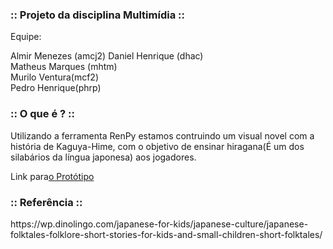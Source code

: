 <h3>:: Projeto da disciplina Multimídia :: </h3>
 
 Equipe: <p> Almir Menezes (amcj2)
         Daniel Henrique (dhac) <br>
         Matheus Marques (mhtm) <br>
         Murilo Ventura(mcf2) <br>
         Pedro Henrique(phrp) </p>

<h3>:: O que é ? :: </h3>

<p>Utilizando a ferramenta RenPy estamos contruindo um visual novel com a história de Kaguya-Hime, com o objetivo de ensinar hiragana(É um dos silabários da língua japonesa) aos jogadores. </p>

<p> Link para<a href="https://www.figma.com/proto/euZTxGqd53chdoxwyUCCOE/Prot%C3%B3tipo-multim%C3%ADdia?page-id=0%3A1&node-id=2%3A2&viewport=303%2C48%2C0.36&scaling=scale-down&starting-point-node-id=2%3A2">o Protótipo</a> </p>

<h3> :: Referência ::</h3>

<p>https://wp.dinolingo.com/japanese-for-kids/japanese-culture/japanese-folktales-folklore-short-stories-for-kids-and-small-children-short-folktales/ <pp>